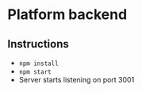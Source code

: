# Platform backend

## Instructions
- `npm install`
- `npm start`
- Server starts listening on port 3001

